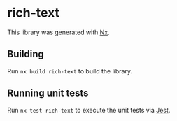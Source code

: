 # rich-text

This library was generated with [Nx](https://nx.dev).

## Building

Run `nx build rich-text` to build the library.

## Running unit tests

Run `nx test rich-text` to execute the unit tests via [Jest](https://jestjs.io).
